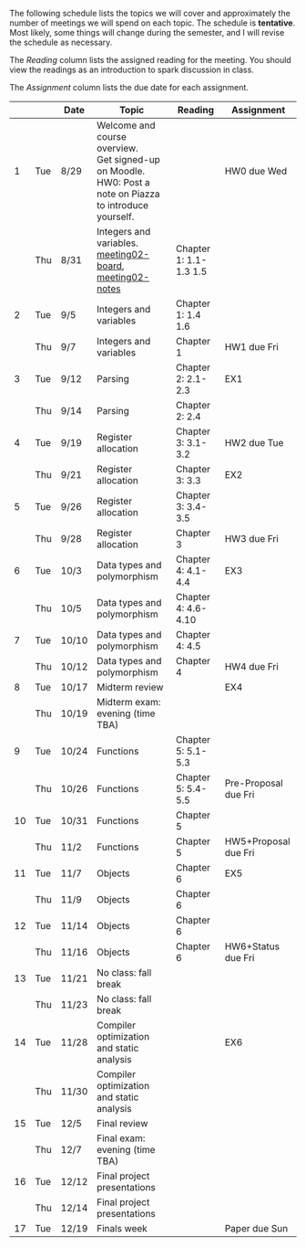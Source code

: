 The following schedule lists the topics we will cover and approximately the number of meetings we will spend on each topic. The schedule is **tentative**. Most likely, some things will change during the semester, and I will revise the schedule as necessary.

The _Reading_ column lists the assigned reading for the meeting. You should view the readings as an introduction to spark discussion in class.

The _Assignment_ column lists the due date for each assignment.

|   |   | Date | Topic | Reading | Assignment
|---|---|------|-------|---------|----------- 
|1 | Tue | 8/29 | Welcome and course overview.<br/> Get signed-up on Moodle.<br/> HW0: Post a note on Piazza to introduce yourself. |  | HW0 due Wed
| | Thu | 8/31 | Integers and variables.<br/>[meeting02-board], [meeting02-notes] | Chapter 1: 1.1-1.3 1.5 | 
|2 | Tue | 9/5 | Integers and variables | Chapter 1: 1.4 1.6 | 
| | Thu | 9/7 | Integers and variables | Chapter 1 | HW1 due Fri
|3 | Tue | 9/12 | Parsing | Chapter 2: 2.1-2.3 | EX1
| | Thu | 9/14 | Parsing | Chapter 2: 2.4 | 
|4 | Tue | 9/19 | Register allocation | Chapter 3: 3.1-3.2 | HW2 due Tue
| | Thu | 9/21 | Register allocation | Chapter 3: 3.3 | EX2
|5 | Tue | 9/26 | Register allocation | Chapter 3: 3.4-3.5 | 
| | Thu | 9/28 | Register allocation | Chapter 3 | HW3 due Fri
|6 | Tue | 10/3 | Data types and polymorphism | Chapter 4: 4.1-4.4 | EX3
| | Thu | 10/5 | Data types and polymorphism | Chapter 4: 4.6-4.10 | 
|7 | Tue | 10/10 | Data types and polymorphism | Chapter 4: 4.5 | 
| | Thu | 10/12 | Data types and polymorphism | Chapter 4 | HW4 due Fri
|8 | Tue | 10/17 | Midterm review |  | EX4
| | Thu | 10/19 | Midterm exam: evening (time TBA) |  | 
|9 | Tue | 10/24 | Functions | Chapter 5: 5.1-5.3 | 
| | Thu | 10/26 | Functions | Chapter 5: 5.4-5.5 | Pre-Proposal due Fri
|10 | Tue | 10/31 | Functions | Chapter 5 | 
| | Thu | 11/2 | Functions | Chapter 5 | HW5+Proposal due Fri
|11 | Tue | 11/7 | Objects | Chapter 6 | EX5
| | Thu | 11/9 | Objects | Chapter 6 | 
|12 | Tue | 11/14 | Objects | Chapter 6 | 
| | Thu | 11/16 | Objects | Chapter 6 | HW6+Status due Fri
|13 | Tue | 11/21 | No class: fall break |  | 
| | Thu | 11/23 | No class: fall break |  | 
|14 | Tue | 11/28 | Compiler optimization and static analysis  |  | EX6
| | Thu | 11/30 | Compiler optimization and static analysis  |  | 
|15 | Tue | 12/5 | Final review |  | 
| | Thu | 12/7 | Final exam: evening (time TBA) |  | 
|16 | Tue | 12/12 | Final project presentations |  | 
| | Thu | 12/14 | Final project presentations |  |
|17 | Tue | 12/19 | Finals week |  | Paper due Sun

[meeting02-board]: meetings/meeting02.pdf
[meeting02-notes]: meetings/meeting02-ch1.pdf

